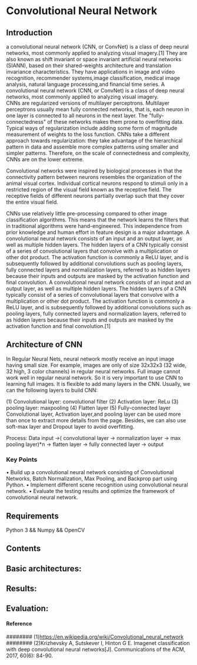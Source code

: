 Convolutional Neural Network
================
 Introduction
 ------
 a convolutional neural network (CNN, or ConvNet) is a class of deep neural networks, most commonly applied to analyzing visual imagery.[1] They are also known as shift invariant or space invariant artificial neural networks (SIANN), based on their shared-weights architecture and translation invariance characteristics. They have applications in image and video recognition, recommender systems,image classification, medical image analysis, natural language processing,and financial time series. 
 A convolutional neural network (CNN, or ConvNet) is a class of deep neural networks, most commonly applied to analyzing visual imagery.  
 CNNs are regularized versions of multilayer perceptrons. Multilayer perceptrons usually mean fully connected networks, that is, each neuron in one layer is connected to all neurons in the next layer. The "fully-connectedness" of these networks makes them prone to overfitting data. Typical ways of regularization include adding some form of magnitude measurement of weights to the loss function. CNNs take a different approach towards regularization: they take advantage of the hierarchical pattern in data and assemble more complex patterns using smaller and simpler patterns. Therefore, on the scale of connectedness and complexity, CNNs are on the lower extreme.

Convolutional networks were inspired by biological processes in that the connectivity pattern between neurons resembles the organization of the animal visual cortex. Individual cortical neurons respond to stimuli only in a restricted region of the visual field known as the receptive field. The receptive fields of different neurons partially overlap such that they cover the entire visual field.

CNNs use relatively little pre-processing compared to other image classification algorithms. This means that the network learns the filters that in traditional algorithms were hand-engineered. This independence from prior knowledge and human effort in feature design is a major advantage.
A convolutional neural network consists of an input and an output layer, as well as multiple hidden layers. The hidden layers of a CNN typically consist of a series of convolutional layers that convolve with a multiplication or other dot product. The activation function is commonly a ReLU layer, and is subsequently followed by additional convolutions such as pooling layers, fully connected layers and normalization layers, referred to as hidden layers because their inputs and outputs are masked by the activation function and final convolution.
A convolutional neural network consists of an input and an output layer, as well as multiple hidden layers. The hidden layers of a CNN typically consist of a series of convolutional layers that convolve with a multiplication or other dot product. The activation function is commonly a ReLU layer, and is subsequently followed by additional convolutions such as pooling layers, fully connected layers and normalization layers, referred to as hidden layers because their inputs and outputs are masked by the activation function and final convolution.[1]

Architecture of CNN
---------
In Regular Neural Nets, neural network mostly receive an input image having small size.
For example, images are only of size 32x32x3 (32 wide, 32 high, 3 color channels) in regular neural networks. Full image cannot work well in regular  neural network.
So it is very important to use CNN to learning full images.
It is flexible to add many layers in the CNN. 
Usually, we can the following layers to build CNN:

(1) Convolutional layer: convolutional filter
(2) Activation layer: ReLu
(3) pooling layer: maxpooling
(4) Flatten layer
(5) Fully-connected layer
Convolutional layer, Activation layer,and pooling layer can be used more than once to extract more details from the page.
Besides, we can also use  soft-max layer and Dropout layer to avoid overfitting.

Process:
Data input ->( convolutional layer -> normalization layer -> max pooling layer)*n -> flatten layer -> fully connected layer -> output

### Key Points
• Build up a convolutional neural network consisting of Convolutional Networks, Batch Normalization, Max Pooling, and Backprop part using Python.
• Implement different scene recognition using convolutional neural network.
• Evaluate the testing results and optimize the framework of convolutional neural network.

Requirements
-----------
Python 3
&& Numpy
&& OpenCV

Contents
---------
## Basic architectures:
## Results:
## Evaluation:
  
  
  
#### Reference
######## (1)https://en.wikipedia.org/wiki/Convolutional_neural_network
######## (2)Krizhevsky A, Sutskever I, Hinton G E. Imagenet classification with deep convolutional neural networks[J]. Communications of the ACM, 2017, 60(6): 84-90.
